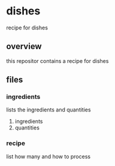 # dishes
recipe for dishes
## overview
this repositor contains a recipe for dishes
## files
### ingredients
lists the ingredients and quantities
1. ingredients
2. quantities
### recipe
list how many and how to process
